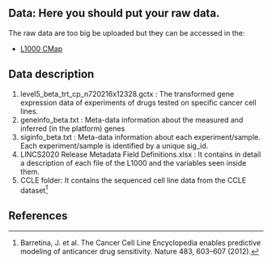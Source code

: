 ## Data: Here you should put your raw data.
The raw data are too big be uploaded but they can be accessed in the:
* [L1000 CMap](https://clue.io/data/CMap2020?fbclid=IwAR1Uc379nDYELH8lYU9MPI9TiAT3054_55g72Ymbgm7FAW7WZnPD3YBCXeI#LINCS2020)

## Data description
1. level5_beta_trt_cp_n720216x12328.gctx : The transformed gene expression data of experiments of drugs tested on specific cancer cell lines.
2. geneinfo_beta.txt : Meta-data information about the measured and inferred (in the platform) genes
3. siginfo_beta.txt : Meta-data information about each experiment/sample. Each experiment/sample is identified by a unique sig_id.
4. LINCS2020 Release Metadata Field Definitions.xlsx : It contains in detail a description of each file of the L1000 and the variables seen inside them.
5. CCLE folder: It contains the sequenced cell line data from the CCLE dataset[^1]

## References
[^1]: Barretina, J. et al. The Cancer Cell Line Encyclopedia enables predictive modeling of anticancer drug sensitivity. Nature 483, 603–607 (2012).
